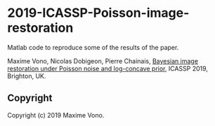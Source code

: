 # 2019-ICASSP-Poisson-image-restoration
Matlab code to reproduce some of the results of the paper.

Maxime Vono, Nicolas Dobigeon, Pierre Chainais, [Bayesian image restoration under Poisson noise and log-concave prior](https://ieeexplore.ieee.org/abstract/document/8683031/), ICASSP 2019, Brighton, UK.

Copyright
-------

Copyright (c) 2019 Maxime Vono.
